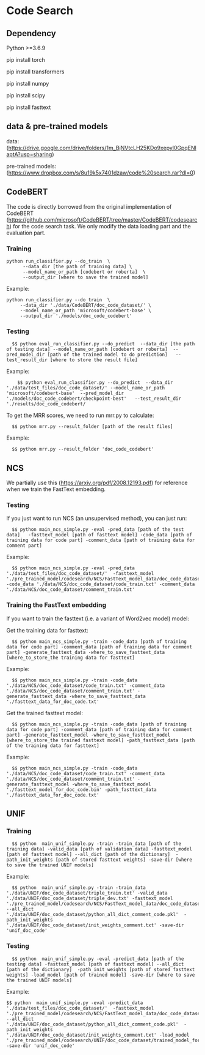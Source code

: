 # Code Search

## Dependency

Python >=3.6.9

pip install torch

pip install transformers

pip install numpy

pip install scipy

pip install fasttext

## data & pre-trained models

data: (https://drive.google.com/drive/folders/1m_BjNVtcLH25KDo9xepyl0GpqENlaptA?usp=sharing)

pre-trained models: (https://www.dropbox.com/s/8u19k5x7401dzaw/code%20search.rar?dl=0)

## CodeBERT
The code is directly borrowed from the original implementation of CodeBERT (https://github.com/microsoft/CodeBERT/tree/master/CodeBERT/codesearch) for the code search task.
We only modify the data loading part and the evaluation part.

### Training
```
python run_classifier.py --do_train  \
      --data_dir [the path of training data] \
      --model_name_or_path [codebert or roberta]  \
      --output_dir [where to save the trained model] 
```

 Example:
 ```
python run_classifier.py --do_train  \
      --data_dir './data/CodeBERT/doc_code_dataset/' \
      --model_name_or_path 'microsoft/codebert-base' \
      --output_dir './models/doc_code_codebert'
 ```

### Testing
      $$ python eval_run_classifier.py --do_predict  --data_dir [the path of testing data] --model_name_or_path [codebert or roberta]  --pred_model_dir [path of the trained model to do prediction]   --test_result_dir [where to store the result file]

Example: 

        $$ python eval_run_classifier.py --do_predict  --data_dir  './data/test_files/doc_code_dataset/' --model_name_or_path 'microsoft/codebert-base'  --pred_model_dir './models/doc_code_codebert/checkpoint-best'   --test_result_dir './results/doc_code_codebert/

To get the MRR scores, we need to run mrr.py to calculate:
          
      $$ python mrr.py --result_folder [path of the result files]
  Example:
  
      $$ python mrr.py --result_folder 'doc_code_codebert'     

## NCS
We partially use this (https://arxiv.org/pdf/2008.12193.pdf) for reference when we train the FastText embedding.
### Testing
If you just want to run NCS (an unsupervised method), you can just run:
 
      $$ python main_ncs_simple.py -eval -pred_data [path of the test data]   -fasttext_model [path of fasttext model] -code_data [path of training data for code part] -comment_data [path of training data for comment part]
      
 Example:
 
      $$ python main_ncs_simple.py -eval -pred_data  './data/test_files/doc_code_dataset/'  -fasttext_model './pre_trained_model/codesearch/NCS/FastText_model_data/doc_code_dataset/train_comment_code_train_no_process.bin'  -code_data './data/NCS/doc_code_dataset/code_train.txt' -comment_data './data/NCS/doc_code_dataset/comment_train.txt'
      
### Training the FastText embedding
If you want to train the fasttext (i.e. a variant of Word2vec model) model:

Get the training data for fasttext:

      $$ python main_ncs_simple.py -train -code_data [path of training data for code part] -comment_data [path of training data for comment part] -generate_fasttext_data -where_to_save_fasttext_data [where_to_store_the training data for fasttext]

Example:

      $$ python main_ncs_simple.py -train -code_data './data/NCS/doc_code_dataset/code_train.txt' -comment_data './data/NCS/doc_code_dataset/comment_train.txt' -generate_fasttext_data -where_to_save_fasttext_data './fasttext_data_for_doc_code.txt'

Get the trained fasttext model:


      $$ python main_ncs_simple.py -train -code_data [path of training data for code part] -comment_data [path of training data for comment part] -generate_fasttext_model -where_to_save_fasttext_model [where_to_store_the trained fasttext model] -path_fasttext_data [path of the training data for fasttext] 
      
  Example:
      

      $$ python main_ncs_simple.py -train -code_data './data/NCS/doc_code_dataset/code_train.txt' -comment_data './data/NCS/doc_code_dataset/comment_train.txt' -generate_fasttext_model -where_to_save_fasttext_model './fasttext_model_for_doc_code.bin' -path_fasttext_data './fasttext_data_for_doc_code.txt'
      
## UNIF

### Training

      $$ python  main_unif_simple.py -train -train_data [path of the training data] -valid_data [path of validation data] -fasttext_model [path of fasttext model] --all_dict [path of the dictionary]  -path_init_weights [path of stored fasttext weights] -save-dir [where to save the trained UNIF models]

Example:

      $$ python  main_unif_simple.py -train -train_data './data/UNIF/doc_code_dataset/triple_train.txt' -valid_data './data/UNIF/doc_code_dataset/triple_dev.txt' -fasttext_model './pre_trained_model/codesearch/NCS/FastText_model_data/doc_code_dataset/train_comment_code_train_no_process.bin' --all_dict './data/UNIF/doc_code_dataset/python_all_dict_comment_code.pkl'  -path_init_weights './data/UNIF/doc_code_dataset/init_weights_comment.txt' -save-dir 'unif_doc_code'
      
### Testing

      $$ python  main_unif_simple.py -eval -predict_data [path of the testing data] -fasttext_model [path of fasttext model] --all_dict [path of the dictionary]  -path_init_weights [path of stored fasttext weights] -load_model [path of trained model] -save-dir [where to save the trained UNIF models]
      
   Example:
   
    $$ python  main_unif_simple.py -eval -predict_data './data/test_files/doc_code_dataset/'  -fasttext_model './pre_trained_model/codesearch/NCS/FastText_model_data/doc_code_dataset/train_comment_code_train_no_process.bin'  --all_dict './data/UNIF/doc_code_dataset/python_all_dict_comment_code.pkl'  -path_init_weights './data/UNIF/doc_code_dataset/init_weights_comment.txt' -load_model './pre_trained_model/codesearch/UNIF/doc_code_dataset/trained_model_for_doc_code.pt' -save-dir 'unif_doc_code'
   
